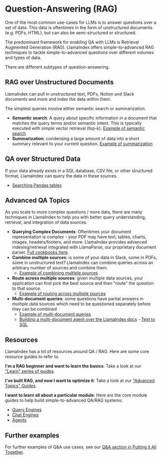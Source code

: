 # Question-Answering (RAG)

One of the most common use-cases for LLMs is to answer questions over a set of data. This data is oftentimes in the form of unstructured documents (e.g. PDFs, HTML), but can also be semi-structured or structured.

The predominant framework for enabling QA with LLMs is Retrieval Augmented Generation (RAG). LlamaIndex offers simple-to-advanced RAG techniques to tackle simple-to-advanced questions over different volumes and types of data.

There are different subtypes of question-answering.

## RAG over Unstructured Documents
LlamaIndex can pull in unstructured text, PDFs, Notion and Slack documents and more and index the data within them.

The simplest queries involve either semantic search or summarization. 

- **Semantic search**: A query about specific information in a document that matches the query terms and/or semantic intent. This is typically executed with simple vector retrieval (top-k). [Example of semantic search](../../understanding/putting_it_all_together/q_and_a.md#semantic-search)
- **Summarization**: condensing a large amount of data into a short summary relevant to your current question. [Example of summarization](../../understanding/putting_it_all_together/q_and_a.md#summarization)



## QA over Structured Data
If your data already exists in a SQL database, CSV file, or other structured format, LlamaIndex can query the data in these sources.

  - [Searching Pandas tables](../../examples/query_engine/pandas_query_engine.ipynb)
 
## Advanced QA Topics

As you scale to more complex questions / more data, there are many techniques in LlamaIndex to help you with better query understanding, retrieval, and integration of data sources.

- **Querying Complex Documents**: Oftentimes your document representation is complex - your PDF may have text, tables, charts, images, headers/footers, and more. LlamaIndex provides advanced indexing/retrieval integrated with LlamaParse, our proprietary document parser. [Full cookbooks here](https://github.com/run-llama/llama_parse/tree/main/examples).
- **Combine multiple sources**: is some of your data in Slack, some in PDFs, some in unstructured text? LlamaIndex can combine queries across an arbitrary number of sources and combine them.
    - [Example of combining multiple sources](../../understanding/putting_it_all_together/q_and_a.md#multi-document-queries)
- **Route across multiple sources**: given multiple data sources, your application can first pick the best source and then "route" the question to that source.
    - [Example of routing across multiple sources](../../understanding/putting_it_all_together/q_and_a.md#routing-over-heterogeneous-data)
- **Multi-document queries**: some questions have partial answers in multiple data sources which need to be questioned separately before they can be combined
    - [Example of multi-document queries](../../understanding/putting_it_all_together/q_and_a.md#multi-document-queries)
    - [Building a multi-document agent over the LlamaIndex docs](../../examples/agent/multi_document_agents-v1.ipynb) - [Text to SQL](../../examples/index_structs/struct_indices/SQLIndexDemo.ipynb)


## Resources

LlamaIndex has a lot of resources around QA / RAG. Here are some core resource guides to refer to.

**I'm a RAG beginner and want to learn the basics**: Take a look at our ["Learn" series of guides](../../understanding/index.md).

**I've built RAG, and now I want to optimize it**: Take a look at our ["Advanced Topics" Guides](../../optimizing/production_rag.md).

**I want to learn all about a particular module**: Here are the core module guides to help build simple-to-advanced QA/RAG systems:

- [Query Engines](../../module_guides/deploying/query_engine/index.md)
- [Chat Engines](../../module_guides/deploying/chat_engines/index.md)
- [Agents](../../module_guides/deploying/agents/index.md)


## Further examples

For further examples of Q&A use cases, see our [Q&A section in Putting it All Together](../../understanding/putting_it_all_together/q_and_a.md).
